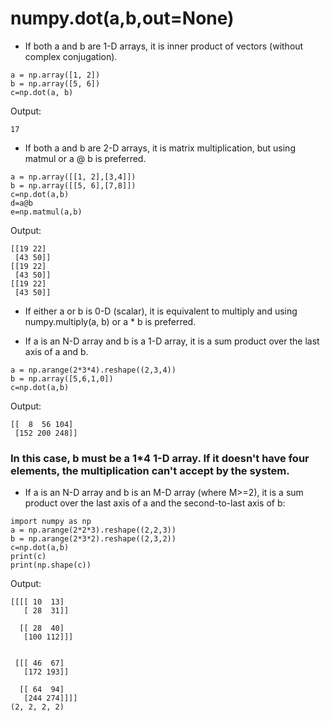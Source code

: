 # numpy.dot(a,b,out=None)

- If both a and b are 1-D arrays, it is inner product of vectors (without complex conjugation).
```
a = np.array([1, 2])
b = np.array([5, 6])
c=np.dot(a, b)
```
Output:
```
17
```

- If both a and b are 2-D arrays, it is matrix multiplication, but using matmul or a @ b is preferred.
```
a = np.array([[1, 2],[3,4]])
b = np.array([[5, 6],[7,8]])
c=np.dot(a,b)
d=a@b
e=np.matmul(a,b)
```
Output:
```
[[19 22]
 [43 50]]
[[19 22]
 [43 50]]
[[19 22]
 [43 50]]
```

- If either a or b is 0-D (scalar), it is equivalent to multiply and using numpy.multiply(a, b) or a * b is preferred.

- If a is an N-D array and b is a 1-D array, it is a sum product over the last axis of a and b.
```
a = np.arange(2*3*4).reshape((2,3,4))
b = np.array([5,6,1,0])
c=np.dot(a,b)
```
Output:
```
[[  8  56 104]
 [152 200 248]]
```
### In this case, b must be a 1*4 1-D array. If it doesn't have four elements, the multiplication can't accept by the system.

- If a is an N-D array and b is an M-D array (where M>=2), it is a sum product over the last axis of a and the second-to-last axis of b:
```
import numpy as np
a = np.arange(2*2*3).reshape((2,2,3))
b = np.arange(2*3*2).reshape((2,3,2))
c=np.dot(a,b)
print(c)
print(np.shape(c))
```
Output:
```
[[[[ 10  13]
   [ 28  31]]

  [[ 28  40]
   [100 112]]]


 [[[ 46  67]
   [172 193]]

  [[ 64  94]
   [244 274]]]]
(2, 2, 2, 2)

```




